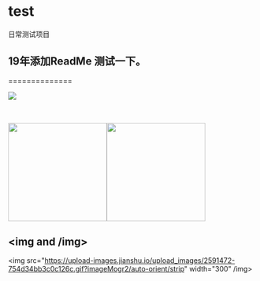 # test
日常测试项目

19年添加ReadMe 测试一下。
-----------
==============

<a><img src="http://dump.thecybershadow.net/6c736bfd11ded8cdc5e2bda009a6694a/colortext.svg"/></a>
## <img >
<img src="https://upload-images.jianshu.io/upload_images/2591472-5a95c3f4c6e81e37.gif?imageMogr2/auto-orient/strip" width="200"><img src="https://upload-images.jianshu.io/upload_images/2591472-754d34bb3c0c126c.gif?imageMogr2/auto-orient/strip" width="200">

## <img and /img>
<img src="https://upload-images.jianshu.io/upload_images/2591472-754d34bb3c0c126c.gif?imageMogr2/auto-orient/strip" width="300" /img>
